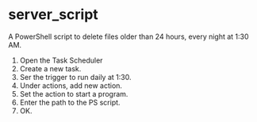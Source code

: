 # server_script
A PowerShell script to delete files older than 24 hours, every night at 1:30 AM. 

1. Open the Task Scheduler
2. Create a new task.
3. Ser the trigger to run daily at 1:30.
4. Under actions, add new action.
5. Set the action to start a program.
6. Enter the path to the PS script.
7. OK. 
